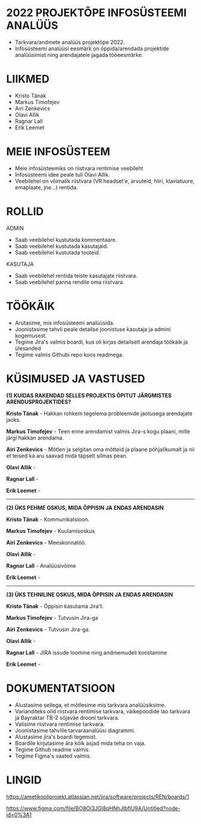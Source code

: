 # 2022 PROJEKTÕPE INFOSÜSTEEMI ANALÜÜS
- Tarkvara/andmete analüüs projektõpe 2022.
- Infosüsteemi analüüsi eesmärk on õppida/arendada projektide analüüsimist ning arendajatele jagada tööeesmärke.

# LIIKMED
- Kristo Tänak
- Markus Timofejev
- Airi Zenkevics
- Olavi Allik
- Ragnar Lall
- Erik Leemet

# MEIE INFOSÜSTEEM
- Meie infosüsteemiks on riistvara rentimise veebileht
- Infosüsteemi idee peale tuli Olavi Allik.
- Veebilehel on võimalik riistvara (VR headset'e, arvuteid, hiiri, klaviatuure, emaplaate, jne...) rentida.

# ROLLID

ADMIN
- Saab veebilehel kustutada kommentaare.
- Saab veebilehel kustutada kasutajaid.
- Saab veebilehel kustutada tooteid.

KASUTAJA
- Saab veebilehel rentida teiste kasutajate riistvara.
- Saab veebilehel panna rendile oma riistvara.

# TÖÖKÄIK

- Arutasime, mis infosüsteemi analüüsida.
- Joonistasime tahvli peale detailse joonistuse kasutaja ja admini kogemusest.
- Tegime Jira's valmis boardi, kus oli kirjas detailselt arendaja töökäik ja ülesanded
- Tegime valmis Githubi repo koos readmega.

# KÜSIMUSED JA VASTUSED

**(1) KUIDAS RAKENDAD SELLES PROJEKTIS ÕPITUT JÄRGMISTES ARENDUSPROJEKTIDES?**

**Kristo Tänak** - Hakkan rohkem tegelema probleemide jaotusega arendajate jaoks.

**Markus Timofejev** - Teen enne arendamist valmis Jira-s kogu plaani, mille järgi hakkan arendama.

**Airi Zenkevics** - Mõtlen ja selgitan oma mõtteid ja plaane põhjalikumalt ja nii et teised ka aru saavad mida täpselt silmas pean.

**Olavi Allik** - 

**Ragnar Lall** - 

**Erik Leemet** - 

-----------------------------------------------------------------------

**(2) ÜKS PEHME OSKUS, MIDA ÕPPISIN JA ENDAS ARENDASIN**

**Kristo Tänak** - Kommunikatsioon.

**Markus Timofejev** - Kuulamisoskus

**Airi Zenkevics** - Meeskonnatöö.

**Olavi Allik** - 

**Ragnar Lall** - Analüüsivõime

**Erik Leemet** -

-----------------------------------------------------------------------

**(3) ÜKS TEHNILINE OSKUS, MIDA ÕPPISIN JA ENDAS ARENDASIN**

**Kristo Tänak** - Õppisin kasutama Jira't.

**Markus Timofejev** - Tutvusin Jira-ga

**Airi Zenkevics** - Tutvusin Jira-ga.

**Olavi Allik** - 

**Ragnar Lall** - JIRA issude loomine ning andmemudeli koostamine

**Erik Leemet** -

# DOKUMENTATSIOON
- Alustasime sellega, et mõtlesime mis tarkvara analüüsiksime.
- Varianditeks olid riistvara rentimise tarkvara, väikepoodide lao tarkvara ja Bayraktar TB-2 sõjaväe drooni tarkvara.
- Valisime riistvara rentimise tarkvara.
- Joonistasime tahvlile tarvaraanalüüsi diagrammi.
- Alustasime jira's boardi tegemist.
- Boardile kirjutasime ära kõik asjad mida teha on vaja.
- Tegime Github readme valmis.
- Tegime Figma's vaated valmis.

# LINGID

https://ametikooliprojekt.atlassian.net/jira/software/projects/REN/boards/1

https://www.figma.com/file/BO8Oi3JGl8qHNhJlbflU9A/Untitled?node-id=0%3A1
